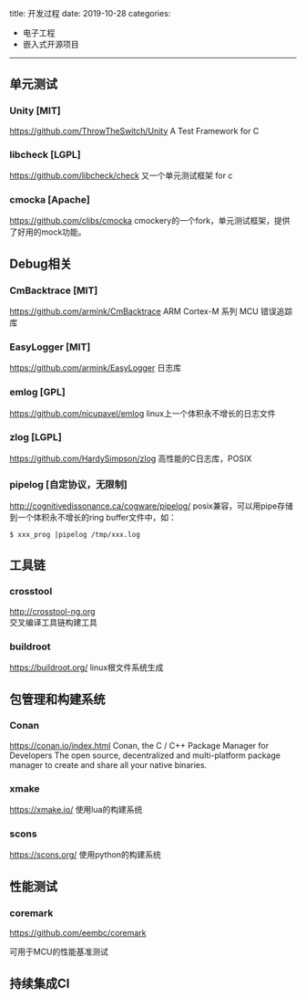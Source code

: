 title: 开发过程
date: 2019-10-28
categories:
- 电子工程
- 嵌入式开源项目




---

## 单元测试

### Unity [MIT]

https://github.com/ThrowTheSwitch/Unity
A Test Framework for C


### libcheck [LGPL]

https://github.com/libcheck/check
又一个单元测试框架 for c 

### cmocka [Apache]

https://github.com/clibs/cmocka
cmockery的一个fork，单元测试框架，提供了好用的mock功能。

## Debug相关

### CmBacktrace [MIT]

https://github.com/armink/CmBacktrace
ARM Cortex-M 系列 MCU 错误追踪库

### EasyLogger [MIT]

https://github.com/armink/EasyLogger
日志库


### emlog [GPL]

https://github.com/nicupavel/emlog
linux上一个体积永不增长的日志文件

### zlog [LGPL]

https://github.com/HardySimpson/zlog
高性能的C日志库，POSIX

### pipelog [自定协议，无限制]

http://cognitivedissonance.ca/cogware/pipelog/
posix兼容，可以用pipe存储到一个体积永不增长的ring buffer文件中，如：

```
$ xxx_prog |pipelog /tmp/xxx.log
```

## 工具链

### crosstool

http://crosstool-ng.org                                                     
交叉编译工具链构建工具

### buildroot

https://buildroot.org/
linux根文件系统生成


## 包管理和构建系统

### Conan

https://conan.io/index.html
Conan, the C / C++ Package Manager for Developers
The open source, decentralized and multi-platform package manager to create and share all your native binaries.

### xmake

https://xmake.io/
使用lua的构建系统

### scons

https://scons.org/
使用python的构建系统

## 性能测试

### coremark

https://github.com/eembc/coremark

可用于MCU的性能基准测试

## 持续集成CI

